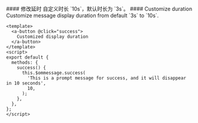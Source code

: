 <cn>
#### 修改延时
自定义时长 `10s`，默认时长为 `3s`。
</cn>

<us>
#### Customize duration
Customize message display duration from default `3s` to `10s`.
</us>

```vue
<template>
  <a-button @click="success">
    Customized display duration
  </a-button>
</template>
<script>
export default {
  methods: {
    success() {
      this.$ommessage.success(
        'This is a prompt message for success, and it will disappear in 10 seconds',
        10,
      );
    },
  },
};
</script>
```
